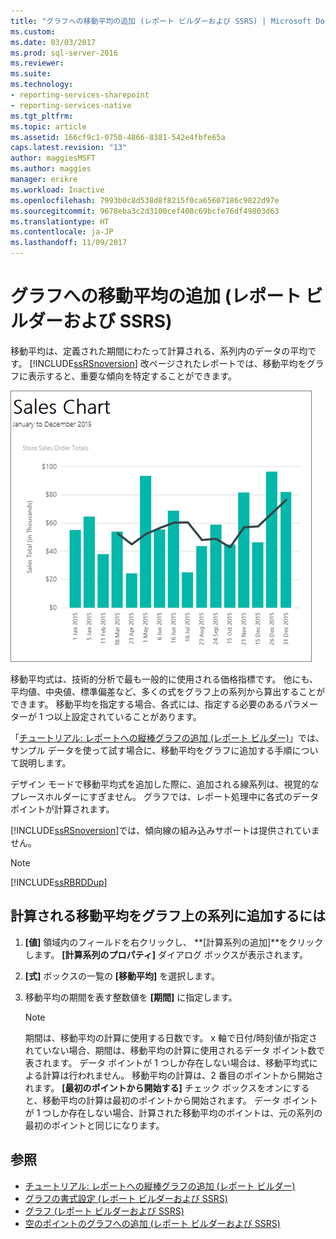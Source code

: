 ```yaml
---
title: "グラフへの移動平均の追加 (レポート ビルダーおよび SSRS) | Microsoft Docs"
ms.custom: 
ms.date: 03/03/2017
ms.prod: sql-server-2016
ms.reviewer: 
ms.suite: 
ms.technology:
- reporting-services-sharepoint
- reporting-services-native
ms.tgt_pltfrm: 
ms.topic: article
ms.assetid: 166cf9c1-0750-4866-8381-542e4fbfe65a
caps.latest.revision: "13"
author: maggiesMSFT
ms.author: maggies
manager: erikre
ms.workload: Inactive
ms.openlocfilehash: 7993b0c8d538d8f8215f0ca65607186c9822d97e
ms.sourcegitcommit: 9678eba3c2d3100cef408c69bcfe76df49803d63
ms.translationtype: HT
ms.contentlocale: ja-JP
ms.lasthandoff: 11/09/2017
---
```

# <a name="add-a-moving-average-to-a-chart-report-builder-and-ssrs"></a>グラフへの移動平均の追加 (レポート ビルダーおよび SSRS)
移動平均は、定義された期間にわたって計算される、系列内のデータの平均です。 [!INCLUDE[ssRSnoversion](../../includes/ssrsnoversion-md.md)] 改ページされたレポートでは、移動平均をグラフに表示すると、重要な傾向を特定することができます。  

![レポート-ビルダー-列のグラフのチュートリアル](../../reporting-services/media/report-builder-column-chart-tutorial.png)
  
 移動平均式は、技術的分析で最も一般的に使用される価格指標です。 他にも、平均値、中央値、標準偏差など、多くの式をグラフ上の系列から算出することができます。 移動平均を指定する場合、各式には、指定する必要のあるパラメーターが 1 つ以上設定されていることがあります。  
 
 「[チュートリアル: レポートへの縦棒グラフの追加 (レポート ビルダー)](Tutorial:%20Add%20a%20Column%20Chart%20to%20Your%20Report%20\(Report%20Builder\).md)」では、サンプル データを使って試す場合に、移動平均をグラフに追加する手順について説明します。
  
 デザイン モードで移動平均式を追加した際に、追加される線系列は、視覚的なプレースホルダーにすぎません。 グラフでは、レポート処理中に各式のデータ ポイントが計算されます。  
  
 [!INCLUDE[ssRSnoversion](../../includes/ssrsnoversion-md.md)]では、傾向線の組み込みサポートは提供されていません。  
  
> [!NOTE]  
>  [!INCLUDE[ssRBRDDup](../../includes/ssrbrddup-md.md)]  
  
## <a name="to-add-a-calculated-moving-average-to-a-series-on-the-chart"></a>計算される移動平均をグラフ上の系列に追加するには  
  
1.  **[値]** 領域内のフィールドを右クリックし、 **[計算系列の追加]**をクリックします。 **[計算系列のプロパティ]** ダイアログ ボックスが表示されます。  
  
2.  **[式]** ボックスの一覧の **[移動平均]** を選択します。  
  
3.  移動平均の期間を表す整数値を **[期間]** に指定します。  
  
    > [!NOTE]  
    >  期間は、移動平均の計算に使用する日数です。 x 軸で日付/時刻値が指定されていない場合、期間は、移動平均の計算に使用されるデータ ポイント数で表されます。 データ ポイントが 1 つしか存在しない場合は、移動平均式による計算は行われません。 移動平均の計算は、2 番目のポイントから開始されます。 **[最初のポイントから開始する]** チェック ボックスをオンにすると、移動平均の計算は最初のポイントから開始されます。 データ ポイントが 1 つしか存在しない場合、計算された移動平均のポイントは、元の系列の最初のポイントと同じになります。  
  
## <a name="see-also"></a>参照  
* [チュートリアル: レポートへの縦棒グラフの追加 (レポート ビルダー)](Tutorial:%20Add%20a%20Column%20Chart%20to%20Your%20Report%20\(Report%20Builder\).md)
*  [グラフの書式設定 &#40;レポート ビルダーおよび SSRS&#41;](../../reporting-services/report-design/formatting-a-chart-report-builder-and-ssrs.md)   
*  [グラフ &#40;レポート ビルダーおよび SSRS&#41;](../../reporting-services/report-design/charts-report-builder-and-ssrs.md)   
*  [空のポイントのグラフへの追加 &#40;レポート ビルダーおよび SSRS&#41;](../../reporting-services/report-design/add-empty-points-to-a-chart-report-builder-and-ssrs.md)  
  
  
